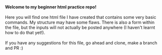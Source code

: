 **Welcome to my beginner html practice repo!**
</br>
</br>
Here you will find one html file I have created that contains some very basic commands. My structure may have some flaws. There is also a form within the file, but the inputs will not actually be posted anywhere (I haven't learnt how to do that yet!). 
</br>
</br>
If you have any suggestions for this file, go ahead and clone, make a branch and PR :)
